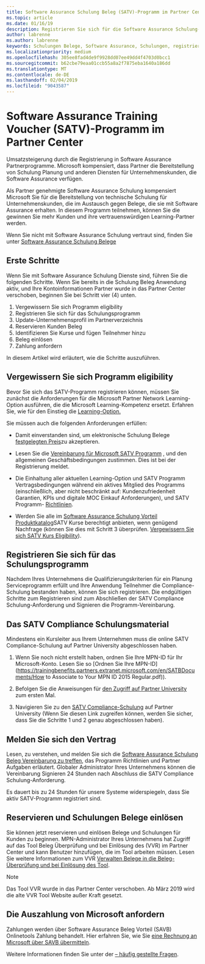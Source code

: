 ```yaml
---
title: Software Assurance Schulung Beleg (SATV)-Programm im Partner Center | Partner Center
ms.topic: article
ms.date: 01/16/19
description: Registrieren Sie sich für die Software Assurance Schulung-Anwendung
author: labrenne
ms.author: labrenne
keywords: Schulungen Belege, Software Assurance, Schulungen, registrieren Sie sich für SATV, SATV
ms.localizationpriority: medium
ms.openlocfilehash: 305ee8fad4de9f9928dd07ee49dd4f4703d0bcc1
ms.sourcegitcommit: b62cbe79eaa01ccb55a8a2f7875eba1640a186dd
ms.translationtype: MT
ms.contentlocale: de-DE
ms.lasthandoff: 02/04/2019
ms.locfileid: "9043587"
---
```

# <a name="software-assurance-training-voucher-satv-program-in-partner-center"></a>Software Assurance Training Voucher (SATV)-Programm im Partner Center

Umsatzsteigerung durch die Registrierung in Software Assurance Partnerprogramme. Microsoft kompensiert, dass Partner die Bereitstellung von Schulung Planung und anderen Diensten für Unternehmenskunden, die Software Assurance verfügen. 

Als Partner genehmigte Software Assurance Schulung kompensiert Microsoft Sie für die Bereitstellung von technische Schulung für Unternehmenskunden, die im Austausch gegen Belege, die sie mit Software Assurance erhalten. In diesem Programm teilnehmen, können Sie die gewinnen Sie mehr Kunden und ihre vertrauenswürdigen Learning-Partner werden.

Wenn Sie nicht mit Software Assurance Schulung vertraut sind, finden Sie unter [Software Assurance Schulung Belege](https://trainingbenefits.partners.extranet.microsoft.com/en/SATV/Pages/default.aspx)

## <a name="get-started"></a>Erste Schritte

Wenn Sie mit Software Assurance Schulung Dienste sind, führen Sie die folgenden Schritte. Wenn Sie bereits in die Schulung Beleg Anwendung aktiv, und Ihre Kontoinformationen Partner wurde in das Partner Center verschoben, beginnen Sie bei Schritt vier (4) unten. 

1. Vergewissern Sie sich Programm eligibility
2. Registrieren Sie sich für das Schulungsprogramm
3. Update-Unternehmensprofil im Partnerverzeichnis
4. Reservieren Kunden Beleg
5. Identifizieren Sie Kurse und fügen Teilnehmer hinzu
6. Beleg einlösen
7. Zahlung anfordern

In diesem Artikel wird erläutert, wie die Schritte auszuführen.

## <a name="confirm-program-eligibility"></a>Vergewissern Sie sich Programm eligibility

Bevor Sie sich das SATV-Programm registrieren können, müssen Sie zunächst die Anforderungen für die Microsoft Partner Network Learning-Option ausführen, die die Microsoft Learning-Kompetenz ersetzt. Erfahren Sie, wie für den Einstieg die [Learning-Option.](https://partner.microsoft.com/en-US/marketing/details/learning-option-enrollment#/)

Sie müssen auch die folgenden Anforderungen erfüllen:

- Damit einverstanden sind, um elektronische Schulung Belege [festgelegten Preis](https://partner.microsoft.com/en-US/membership/satv-voucher-pricing)zu akzeptieren.

- Lesen Sie die [Vereinbarung für Microsoft SATV Programm](https://aka.ms/satv_legal_agreement) , und den allgemeinen Geschäftsbedingungen zustimmen. Dies ist bei der Registrierung meldet. 

- Die Einhaltung aller aktuellen Learning-Option und SATV Programm Vertragsbedingungen während ein aktives Mitglied des Programms (einschließlich, aber nicht beschränkt auf: Kundenzufriedenheit Garantien, KPIs und digitale MOC Einkauf Anforderungen), und SATV Programm- [Richtlinien](https://trainingbenefits.partners.extranet.microsoft.com/en/SATV/Pages/ProgramPolicies.aspx).

- Werden Sie alle im [Software Assurance Schulung Vorteil Produktkatalog](https://aka.ms/SATV_catalog)SATV Kurse berechtigt anbieten, wenn genügend Nachfrage (können Sie dies mit Schritt 3 überprüfen. [Vergewissern Sie sich SATV Kurs Eligibility](https://trainingbenefits.partners.extranet.microsoft.com/en/SATV/Pages/ConfirmEligibility.aspx)).

## <a name="enroll-in-the-training-program"></a>Registrieren Sie sich für das Schulungsprogramm

Nachdem Ihres Unternehmens die Qualifizierungskriterien für ein Planung Serviceprogramm erfüllt und Ihre Anwendung Teilnehmer die Compliance-Schulung bestanden haben, können Sie sich registrieren. Die endgültigen Schritte zum Registrieren sind zum Abschließen der SATV Compliance Schulung-Anforderung und Signieren die Programm-Vereinbarung.  

## <a name="complete-the-satv-compliance-training"></a>Das SATV Compliance Schulungsmaterial

Mindestens ein Kursleiter aus Ihrem Unternehmen muss die online SATV Compliance-Schulung auf Partner University abgeschlossen haben.
 
1. Wenn Sie noch nicht erstellt haben, ordnen Sie Ihre MPN-ID für Ihr Microsoft-Konto. Lesen Sie so [Ordnen Sie Ihre MPN-ID](https://trainingbenefits.partners.extranet.microsoft.com/en/SATBDocuments/How to Associate to Your MPN ID 2015 Regular.pdf)).

2. Befolgen Sie die Anweisungen für [den Zugriff auf Partner University](https://trainingbenefits.partners.extranet.microsoft.com/en/SATBDocuments/Partner_University_on-boarding.pdf) zum ersten Mal.

3. Navigieren Sie zu den [SATV Compliance-Schulung](https://partneruniversity.microsoft.com/?whr=uri:MicrosoftAccount&courseId=14461&scoId=dXsXmk7lB_2704778676) auf Partner University (Wenn Sie diesen Link zugreifen können, werden Sie sicher, dass Sie die Schritte 1 und 2 genau abgeschlossen haben).  

## <a name="sign-the-agreement"></a>Melden Sie sich den Vertrag

Lesen, zu verstehen, und melden Sie sich die [Software Assurance Schulung Beleg Vereinbarung zu treffen](https://partners.microsoft.com/partnerprogram/Satv.aspx), das Programm Richtlinien und Partner Aufgaben erläutert. Globaler Administrator Ihres Unternehmens können die Vereinbarung Signieren 24 Stunden nach Abschluss die SATV Compliance Schulung-Anforderung.

Es dauert bis zu 24 Stunden für unsere Systeme widerspiegeln, dass Sie aktiv SATV-Programm registriert sind. 

## <a name="reserve-and-redeem-training-vouchers"></a>Reservieren und Schulungen Belege einlösen

Sie können jetzt reservieren und einlösen Belege und Schulungen für Kunden zu beginnen. MPN-Administrator Ihres Unternehmens hat Zugriff auf das Tool Beleg Überprüfung und bei Einlösung des (VVR) im Partner Center und kann Benutzer hinzufügen, die im Tool arbeiten müssen. Lesen Sie weitere Informationen zum VVR [Verwalten Belege in die Beleg-Überprüfung und bei Einlösung des Tool](voucher-validation-tool.md).

>[!Note]
>Das Tool VVR wurde in das Partner Center verschoben. Ab März 2019 wird die alte VVR Tool Website außer Kraft gesetzt.

## <a name="request-payment-from-microsoft"></a>Die Auszahlung von Microsoft anfordern

Zahlungen werden über Software Assurance Beleg Vorteil (SAVB) Onlinetools Zahlung behandelt.  Hier erfahren Sie, wie Sie [eine Rechnung an Microsoft über SAVB übermitteln](https://trainingbenefits.partners.extranet.microsoft.com/en/SATV/Pages/GetPaid.aspx).

Weitere Informationen finden Sie unter der [– häufig gestellte Fragen](vvr-faq.md).
